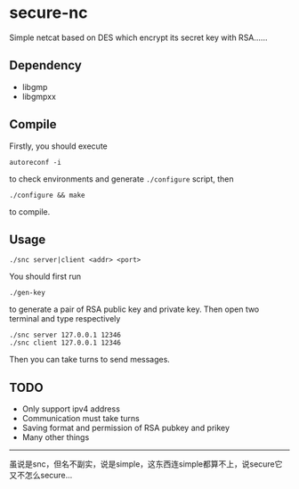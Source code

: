 # secure-nc
Simple netcat based on DES which encrypt its secret key with RSA......

## Dependency
- libgmp
- libgmpxx

## Compile
Firstly, you should execute
```
autoreconf -i
```
to check environments and generate `./configure` script, then
```
./configure && make
```
to compile.

## Usage
```
./snc server|client <addr> <port>
```
You should first run
```
./gen-key
```
to generate a pair of RSA public key and private key.
Then open two terminal and type respectively
```
./snc server 127.0.0.1 12346
./snc client 127.0.0.1 12346
```
Then you can take turns to send messages.

## TODO
- Only support ipv4 address
- Communication must take turns
- Saving format and permission of RSA pubkey and prikey
- Many other things

---
虽说是snc，但名不副实，说是simple，这东西连simple都算不上，说secure它又不怎么secure...
